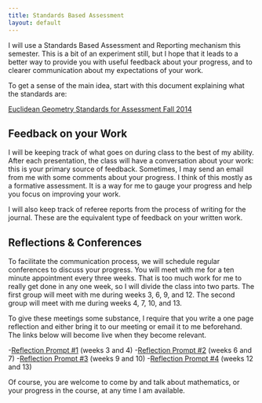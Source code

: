 ```yaml
---
title: Standards Based Assessment
layout: default
---
```


I will use a Standards Based Assessment and Reporting mechanism this semester.
This is a bit of an experiment still, but I hope that it leads to a better way
to provide you with useful feedback about your progress, and to clearer
communication about my expectations of your work.

To get a sense of the main idea, start with this document explaining what the
standards are:

[Euclidean Geometry Standards for Assessment Fall 2014][standards]

## Feedback on your Work

I will be keeping track of what goes on during class to the best of my ability.
After each presentation, the class will have a conversation about your work:
this is your primary source of feedback. Sometimes, I may send an email
from me with some comments about your progress. I think of this mostly as a
formative assessment. It is a way for me to gauge your progress and help you
focus on improving your work.

I will also keep track of referee reports from the process of writing for the
journal. These are the equivalent type of feedback on your written work.

## Reflections & Conferences

To facilitate the communication process, we will schedule regular conferences
to discuss your progress. You will meet with me for a ten minute appointment
every three weeks. That is too much work for me to really get done in any one
week, so I will divide the class into two parts. The first group will meet with
me during weeks 3, 6, 9, and 12. The second group will meet with me during
weeks 4, 7, 10, and 13.

To give these meetings some substance, I require that you write a one page
reflection and either bring it to our meeting or email it to me beforehand.
The links below will become live when they become relevant.

-[Reflection Prompt #1][prompt1] (weeks 3 and 4)
-[Reflection Prompt #2][prompt2] (weeks 6 and 7)
-[Reflection Prompt #3][prompt3] (weeks 9 and 10)
-[Reflection Prompt #4][prompt4] (weeks 12 and 13)

Of course, you are welcome to come by and talk about mathematics, or your
progress in the course, at any time I am available.

[standards]: https://docs.google.com/document/d/1tlMAZVJHYiaI68Aj54mdqjNvx4lC1LJMwrX5yzSay1A/edit?usp=sharing
[prompt1]: https://docs.google.com/document/d/1JTkyaEFuoZ-ct7Rw8PjgGjz6gv7PGLXBrOq6I1AoA6k/edit?usp=sharing
[prompt2]: https://docs.google.com/document/d/13tkQjZ7WPnq_0BR17oEpxcN-BRl56Hyn6b3lnUAkHKo/edit?usp=sharing
[prompt3]: https://docs.google.com/document/d/1qBu2VKXzNPXE-NYUyvRU3sJ28OEAn7mS9Iab-D-aOWk/edit?usp=sharing
[prompt4]: https://docs.google.com/document/d/1Cy6ulaIRD5x-UDabIMC1ppzfKNFUeVg8XuVtcpVNVhw/edit?usp=sharing
